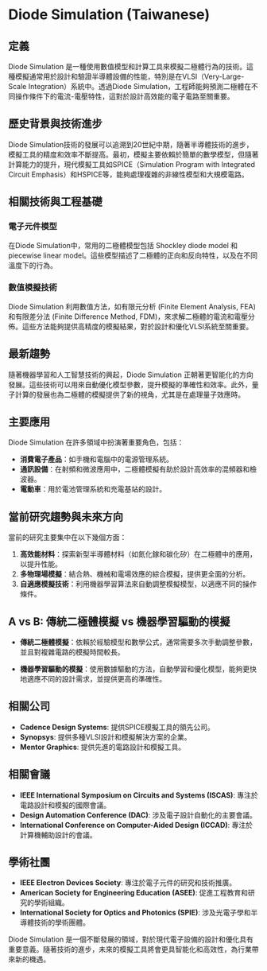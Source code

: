 # Diode Simulation (Taiwanese)

## 定義

Diode Simulation 是一種使用數值模型和計算工具來模擬二極體行為的技術。這種模擬通常用於設計和驗證半導體設備的性能，特別是在VLSI（Very-Large-Scale Integration）系統中。透過Diode Simulation，工程師能夠預測二極體在不同操作條件下的電流-電壓特性，這對於設計高效能的電子電路至關重要。

## 歷史背景與技術進步

Diode Simulation技術的發展可以追溯到20世紀中期，隨著半導體技術的進步，模擬工具的精度和效率不斷提高。最初，模擬主要依賴於簡單的數學模型，但隨著計算能力的提升，現代模擬工具如SPICE（Simulation Program with Integrated Circuit Emphasis）和HSPICE等，能夠處理複雜的非線性模型和大規模電路。

## 相關技術與工程基礎

### 電子元件模型

在Diode Simulation中，常用的二極體模型包括 Shockley diode model 和 piecewise linear model。這些模型描述了二極體的正向和反向特性，以及在不同溫度下的行為。

### 數值模擬技術

Diode Simulation 利用數值方法，如有限元分析 (Finite Element Analysis, FEA) 和有限差分法 (Finite Difference Method, FDM)，來求解二極體的電流和電壓分佈。這些方法能夠提供高精度的模擬結果，對於設計和優化VLSI系統至關重要。

## 最新趨勢

隨著機器學習和人工智慧技術的興起，Diode Simulation 正朝著更智能化的方向發展。這些技術可以用來自動優化模型參數，提升模擬的準確性和效率。此外，量子計算的發展也為二極體的模擬提供了新的視角，尤其是在處理量子效應時。

## 主要應用

Diode Simulation 在許多領域中扮演著重要角色，包括：

- **消費電子產品**：如手機和電腦中的電源管理系統。
- **通訊設備**：在射頻和微波應用中，二極體模擬有助於設計高效率的混頻器和檢波器。
- **電動車**：用於電池管理系統和充電基站的設計。

## 當前研究趨勢與未來方向

當前的研究主要集中在以下幾個方面：

1. **高效能材料**：探索新型半導體材料（如氮化鎵和碳化矽）在二極體中的應用，以提升性能。
2. **多物理場模擬**：結合熱、機械和電場效應的綜合模擬，提供更全面的分析。
3. **自適應模擬技術**：利用機器學習算法來自動調整模擬模型，以適應不同的操作條件。

## A vs B: 傳統二極體模擬 vs 機器學習驅動的模擬

- **傳統二極體模擬**：依賴於經驗模型和數學公式，通常需要多次手動調整參數，並且對複雜電路的模擬時間較長。
  
- **機器學習驅動的模擬**：使用數據驅動的方法，自動學習和優化模型，能夠更快地適應不同的設計需求，並提供更高的準確性。

## 相關公司

- **Cadence Design Systems**: 提供SPICE模擬工具的領先公司。
- **Synopsys**: 提供多種VLSI設計和模擬解決方案的企業。
- **Mentor Graphics**: 提供先進的電路設計和模擬工具。

## 相關會議

- **IEEE International Symposium on Circuits and Systems (ISCAS)**: 專注於電路設計和模擬的國際會議。
- **Design Automation Conference (DAC)**: 涉及電子設計自動化的主要會議。
- **International Conference on Computer-Aided Design (ICCAD)**: 專注於計算機輔助設計的會議。

## 學術社團

- **IEEE Electron Devices Society**: 專注於電子元件的研究和技術推廣。
- **American Society for Engineering Education (ASEE)**: 促進工程教育和研究的學術組織。
- **International Society for Optics and Photonics (SPIE)**: 涉及光電子學和半導體技術的學術團體。

Diode Simulation 是一個不斷發展的領域，對於現代電子設備的設計和優化具有重要意義。隨著技術的進步，未來的模擬工具將會更具智能化和高效性，為行業帶來新的機遇。